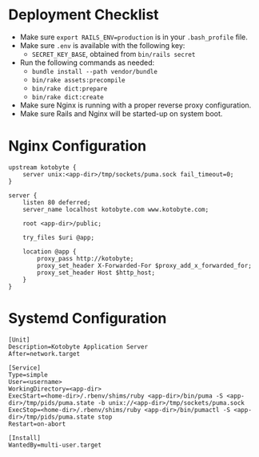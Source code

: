 
# Deployment Checklist

- Make sure `export RAILS_ENV=production` is in your `.bash_profile` file.
- Make sure `.env` is available with the following key:
  * `SECRET_KEY_BASE`, obtained from `bin/rails secret`
- Run the following commands as needed:
  * `bundle install --path vendor/bundle`
  * `bin/rake assets:precompile`
  * `bin/rake dict:prepare`
  * `bin/rake dict:create`
- Make sure Nginx is running with a proper reverse proxy configuration.
- Make sure Rails and Nginx will be started-up on system boot.

# Nginx Configuration

```
upstream kotobyte {
    server unix:<app-dir>/tmp/sockets/puma.sock fail_timeout=0;
}

server {
    listen 80 deferred;
    server_name localhost kotobyte.com www.kotobyte.com;

    root <app-dir>/public;

    try_files $uri @app;

    location @app {
        proxy_pass http://kotobyte;
        proxy_set_header X-Forwarded-For $proxy_add_x_forwarded_for;
        proxy_set_header Host $http_host;
    }
}
```

# Systemd Configuration

```
[Unit]
Description=Kotobyte Application Server
After=network.target

[Service]
Type=simple
User=<username>
WorkingDirectory=<app-dir>
ExecStart=<home-dir>/.rbenv/shims/ruby <app-dir>/bin/puma -S <app-dir>/tmp/pids/puma.state -b unix://<app-dir>/tmp/sockets/puma.sock
ExecStop=<home-dir>/.rbenv/shims/ruby <app-dir>/bin/pumactl -S <app-dir>/tmp/pids/puma.state stop
Restart=on-abort

[Install]
WantedBy=multi-user.target
```
